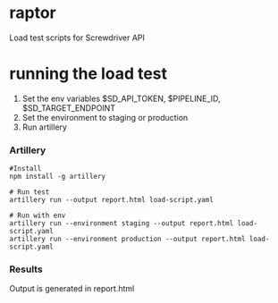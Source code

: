 # raptor
Load test scripts for Screwdriver API


# running the load test
1. Set the env variables $SD_API_TOKEN, $PIPELINE_ID, $SD_TARGET_ENDPOINT
2. Set the environment to staging or production
3. Run artillery

### Artillery
```
#Install
npm install -g artillery

# Run test
artillery run --output report.html load-script.yaml

# Run with env
artillery run --environment staging --output report.html load-script.yaml
artillery run --environment production --output report.html load-script.yaml

```
### Results
Output is generated in report.html
